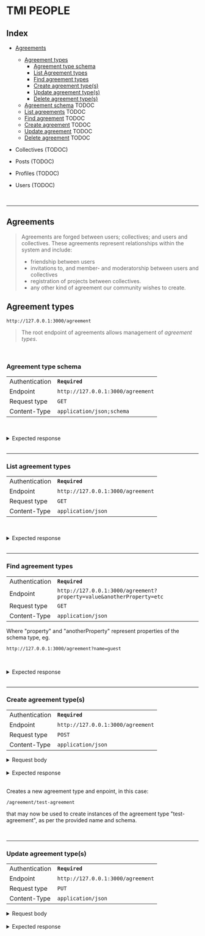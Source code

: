 # TMI PEOPLE


## Index

* [Agreements](#agreements)
  * [Agreement types](#agreement-types)
    * [Agreement type schema](#greement-type-schema)
    * [List Agreement types](#list-agreement-types)
    * [Find agreement types](#find-agreement-types)
    * [Create agreement type(s)](#create-agreement-types)
    * [Update agreement type(s)](#update-agreement-types)
    * [Delete agreement type(s)](#delete-agreement-types)
  * [Agreement schema](#agreement-schema) TODOC
  * [List agreements](#list-agreements) TODOC
  * [Find agreement](#find-agreements) TODOC
  * [Create agreement](#create-agreements) TODOC
  * [Update agreement](#update-agreements) TODOC
  * [Delete agreement](#delete-agreements) TODOC

* Collectives (TODOC)
* Posts (TODOC)
* Profiles (TODOC)
* Users (TODOC)

<br />

---


## Agreements

>Agreements are forged between users; collectives; and users and collectives.
These agreements represent relationships within the system and include:
>
>* friendship between users
>* invitations to, and member- and moderatorship between users and collectives
>* registration of projects between collectives.
>* any other kind of agreement our community wishes to create.


## Agreement types

```
http://127.0.0.1:3000/agreement
```

>The root endpoint of agreements allows management of *agreement types*.

<br />

### Agreement type schema

|||
--- | ---
Authentication| **`Required`**
Endpoint|`http://127.0.0.1:3000/agreement`
Request type| `GET`
Content-Type| `application/json;schema`

<br /><details><summary>Expected response</summary>

```JSON
{
    "code": 200,
    "schema": {
        "$schema": "http://json-schema.org/draft-07/schema#",
        "$id": "http://tmi.mobi/agreement/agreement.schema.json",
        "definitions": {
            "uei": {
                "$ref": "http://tmi.mobi/root.schema.json#/definitions/uei"
            },
            "participantRef": {
                "$ref": "http://tmi.mobi/root.schema.json#/definitions/participantRef"
            }
        },
        "type": "object",
        "title": "string",
        "name": "string",
        "properties": {
            "id": {
                "$ref": "#/definitions/uei"
            },
            "owner": {
                "$ref": "#/definitions/participantRef"
            },
            "schema": {
                "type": "object"
            }
        },
        "required": [
            "name",
            "owner",
            "schema"
        ]
    }
}
```

Where ```schema:``` is the
[JSON schema](endpoints/agreement/agreement.schema.json) that
defines agreement types.

</details><br />

---

### List agreement types

|||
--- | ---
Authentication| **`Required`**
Endpoint|`http://127.0.0.1:3000/agreement`
Request type| `GET`
Content-Type| `application/json`

<br /><details><summary>Expected response</summary>

```JSON
{
    "status": "Success",
    "code": 200,
    "expose": true,
    "entities": [
        {
            "owner": {
                "entityType": "collective",
                "id": 0
            },
            "name": "administrator",
            "schema": {
                "$schema": "http://json-schema.org/draft-07/schema#",
                "$id": "http://tmi.mobi/agreement/administrator/administrator.schema.json",
                "type": "object",
                "title": "Administrator Agreement",
                "allOf": [
                    {
                        "$ref": "http://tmi.mobi/agreement/base.agreement.schema.json"
                    }
                ]
            },
            "id": 0
        },
        {
            "owner": {
                "entityType": "collective",
                "id": 0
            },
            "name": "moderator",
            "schema": {
                "$schema": "http://json-schema.org/draft-07/schema#",
                "$id": "http://tmi.mobi/schemas/agreement/default/moderator.json",
                "type": "object",
                "title": "Moderator Agreement",
                "allOf": [
                    {
                        "$ref": "http://tmi.mobi/agreement/base.agreement.schema.json"
                    }
                ]
            },
            "id": 1
        },
        {
            "owner": {
                "entityType": "collective",
                "id": 0
            },
            "name": "member",
            "schema": {
                "$schema": "http://json-schema.org/draft-07/schema#",
                "$id": "http://tmi.mobi/agreement/default/member.agreement.schema.json",
                "type": "object",
                "title": "Membership Agreement",
                "allOf": [
                    {
                        "$ref": "http://tmi.mobi/agreement/base.agreement.schema.json"
                    }
                ]
            },
            "id": 2
        },
        {
            "owner": {
                "entityType": "collective",
                "id": 0
            },
            "name": "guest",
            "schema": {
                "$schema": "http://json-schema.org/draft-07/schema#",
                "$id": "http://tmi.mobi/schemas/agreement/default/guest.json",
                "type": "object",
                "title": "Guest Agreement",
                "allOf": [
                    {
                        "$ref": "http://tmi.mobi/agreement/base.agreement.schema.json"
                    }
                ]
            },
            "id": 3
        }
    ]
}
```

</details><br />

---
### Find agreement types

|||
--- | ---
Authentication| **`Required`**
Endpoint|`http://127.0.0.1:3000/agreement?property=value&anotherProperty=etc`
Request type| `GET`
Content-Type| `application/json`

Where "property" and "anotherProperty" represent properties of the schema type,
eg.

`http://127.0.0.1:3000/agreement?name=guest`

<br /><details><summary>Expected response</summary>

```JSON
{
    "status": "Success",
    "code": 200,
    "expose": true,
    "entities": [
        {
            "owner": {
                "entityType": "collective",
                "id": 0
            },
            "name": "guest",
            "schema": {
                "$schema": "http://json-schema.org/draft-07/schema#",
                "$id": "http://tmi.mobi/schemas/agreement/default/guest.json",
                "type": "object",
                "title": "Guest Agreement",
                "allOf": [
                    {
                        "$ref": "http://tmi.mobi/agreement/base.agreement.schema.json"
                    }
                ]
            },
            "id": 3
        }
    ]
}
```

</details><br />

---


### Create agreement type(s)

|||
--- | ---
Authentication| **`Required`**
Endpoint|`http://127.0.0.1:3000/agreement`
Request type| `POST`
Content-Type| `application/json`

<details><summary>Request body</summary>

```JSON
[
        {
            "owner": {
                "entityType": "collective",
                "id": 0
            },
            "name": "test-agreement",
            "schema": {
                "$schema": "http://json-schema.org/draft-07/schema#",
                "$id": "http://tmi.mobi/schemas/agreement/test-agreement",
                "type": "object",
                "title": "Test Agreement",
                "allOf": [
                    {
                        "$ref": "http://tmi.mobi/agreement/base.agreement.schema.json"
                    }
                ],
                "properties": {
                    "newProp": {
                        "type": "string"
                    }
                }
            },
            "id": 4
        }
    ]
```

</details><br />

<details><summary>Expected response</summary>

```JSON
{
    "status": "Entities created",
    "code": 201,
    "expose": true,
    "entities": [
        {
            "owner": {
                "entityType": "collective",
                "id": 0
            },
            "name": "test-agreement",
            "schema": {
                "$schema": "http://json-schema.org/draft-07/schema#",
                "$id": "http://tmi.mobi/schemas/agreement/test-agreement",
                "type": "object",
                "title": "Test Agreement",
                "allOf": [
                    {
                        "$ref": "http://tmi.mobi/agreement/base.agreement.schema.json"
                    }
                ],
                "properties": {
                    "newProp": {
                        "type": "string"
                    }
                }
            },
            "id": 4
        }
    ]
}
```

</details><br />

Creates a new agreement type and enpoint, in this case:
```
/agreement/test-agreement
```
that may now be used to create instances of the agreement type "test-agreement",
as per the provided name and schema.

<br />

---

### Update agreement type(s)

|||
--- | ---
Authentication| **`Required`**
Endpoint|`http://127.0.0.1:3000/agreement`
Request type| `PUT`
Content-Type| `application/json`

<details><summary>Request body</summary>

```JSON
[
	{
		"owner": {"entityType": "collective", "id": 0},
		"name": "test-agreement",
		"schema": {
			"$schema": "http://json-schema.org/draft-07/schema#",
			"$id": "http://tmi.mobi/schemas/agreement/default/guest.json",

			"type": "object",
			"title": "Test Agreement",

			"allOf": [
				{"$ref": "http://tmi.mobi/agreement/base.agreement.schema.json"}
			],
			"properties": {
				"newProp": "boolean"
			}
		}
	}
]
```
</details>

</details><br />
<details><summary>Expected response</summary>

```JSON
{
    "status": "Success",
    "code": 200,
    "expose": true,
    "entities": [
        {
            "owner": {
                "entityType": "collective",
                "id": 0
            },
            "name": "test-agreement",
            "schema": {
                "$schema": "http://json-schema.org/draft-07/schema#",
                "$id": "http://tmi.mobi/schemas/agreement/test-agreement",
                "type": "object",
                "title": "Test Agreement",
                "allOf": [
                    {
                        "$ref": "http://tmi.mobi/agreement/base.agreement.schema.json"
                    }
                ],
                "properties": {
                    "newProp": {
                        "type": "boolean"
                    }
                }
            },
            "id": 4
        }
    ]
}
```

</details><br />